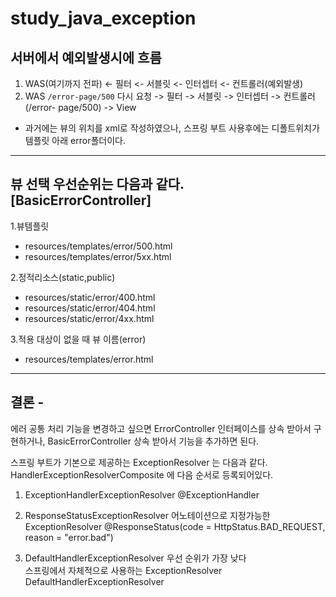 # study_java_exception

## 서버에서 예외발생시에 흐름
1. WAS(여기까지 전파) <- 필터 <- 서블릿 <- 인터셉터 <- 컨트롤러(예외발생)
2. WAS `/error-page/500` 다시 요청 -> 필터 -> 서블릿 -> 인터셉터 -> 컨트롤러(/error- page/500) -> View 


- 과거에는 뷰의 위치를 xml로 작성하였으나, 스프링 부트 사용후에는 디폴트위치가 템플릿 아래 error폴더이다.


----


## 뷰 선택 우선순위는 다음과 같다. [BasicErrorController]
1.뷰템플릿 
- resources/templates/error/500.html 
- resources/templates/error/5xx.html


2.정적리소스(static,public) 
- resources/static/error/400.html 
- resources/static/error/404.html
- resources/static/error/4xx.html 


3.적용 대상이 없을 때 뷰 이름(error) 
- resources/templates/error.html


----


## 결론 - 
에러 공통 처리 기능을 변경하고 싶으면 ErrorController 인터페이스를 상속 받아서 구현하거나, 
BasicErrorController 상속 받아서 기능을 추가하면 된다. 



스프링 부트가 기본으로 제공하는 ExceptionResolver 는 다음과 같다. 
HandlerExceptionResolverComposite 에 다음 순서로 등록되어있다.

1. ExceptionHandlerExceptionResolver
@ExceptionHandler


2. ResponseStatusExceptionResolver
  어노테이션으로 지정가능한 ExceptionResolver
  @ResponseStatus(code = HttpStatus.BAD_REQUEST, reason = "error.bad")
  
  
3. DefaultHandlerExceptionResolver 우선 순위가 가장 낮다  
스프링에서 자체적으로 사용하는 ExceptionResolver
DefaultHandlerExceptionResolver

